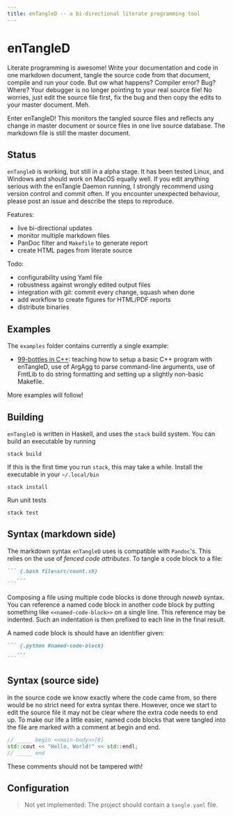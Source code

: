 ```yaml
---
title: enTangleD -- a bi-directional literate programming tool
---
```


# enTangleD

Literate programming is awesome! Write your documentation and code in one markdown document, tangle the source code from that document, compile and run your code. But ow what happens? Compiler error? Bug? Where? Your debugger is no longer pointing to your real source file! No worries, just edit the source file first, fix the bug and then copy the edits to your master document. Meh.

Enter enTangleD! This monitors the tangled source files and reflects any change in master document or source files in one live source database. The markdown file is still the master document.

## Status

`enTangleD` is working, but still in a alpha stage. It has been tested Linux, and Windows and should work on MacOS equally well. If you edit anything serious with the enTangle Daemon running, I strongly recommend using version control and commit often. If you encounter unexpected behaviour, please post an issue and describe the steps to reproduce.

Features:

- live bi-directional updates
- monitor multiple markdown files
- PanDoc filter and `Makefile` to generate report
- create HTML pages from literate source
  
Todo:

- configurability using Yaml file
- robustness against wrongly edited output files
- integration with git: commit every change, squash when done
- add workflow to create figures for HTML/PDF reports
- distribute binaries

## Examples

The `examples` folder contains currently a single example:

- [99-bottles in C++](jhidding.github.io/entangled/99-bottles.html): teaching how to setup a basic C++ program with enTangleD, use of ArgAgg to parse command-line arguments, use of FmtLib to do string formatting and setting up a slightly non-basic Makefile.

More examples will follow!

## Building

`enTangleD` is written in Haskell, and uses the `stack` build system. You can build an executable by running

    stack build

If this is the first time you run `stack`, this may take a while. Install the executable in your `~/.local/bin`

    stack install

Run unit tests

    stack test

## Syntax (markdown side)

The markdown syntax `enTangleD` uses is compatible with `Pandoc`'s.
This relies on the use of *fenced code attributes*. To tangle a code block to a file:

~~~markdown
``` {.bash file=src/count.sh}
   ...
```
~~~

Composing a file using multiple code blocks is done through *noweb* syntax. You can reference a named code block in another code block by putting something like `<<named-code-block>>` on a single line. This reference may be indented. Such an indentation is then prefixed to each line in the final result.

A named code block is should have an identifier given:

~~~markdown
``` {.python #named-code-block}
   ...
```
~~~

## Syntax (source side)

In the source code we know exactly where the code came from, so there would be no strict need for extra syntax there. However, once we start to edit the source file it may not be clear where the extra code needs to end up. To make our life a little easier, named code blocks that were tangled into the file are marked with a comment at begin and end.

```cpp
// _____ begin <<main-body>>[0]
std::cout << "Hello, World!" << std::endl;
// _____ end
```

These comments should not be tampered with!

## Configuration

> Not yet implemented: The project should contain a `tangle.yaml` file.
